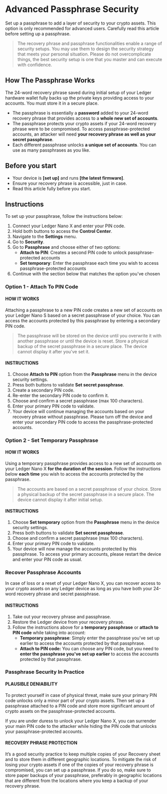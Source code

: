 
<needs link>
    
# Advanced Passphrase Security

Set up a passphrase to add a layer of security to your crypto assets. This option is only recommended for advanced users. Carefully read this article before setting up a passphrase.

>The recovery phrase and passphrase functionalities enable a range of security setups. You may use them to design the security strategy that meets your personal situation. Please do not overcomplicate things, the best security setup is one that you master and can execute with confidence.

## How The Passphrase Works

The 24-word recovery phrase saved during initial setup of your Ledger hardware wallet fully backs up the private keys providing access to your accounts. You must store it in a secure place.

-   The passphrase is essentially a **password** added to your 24-word recovery phrase that provides access to a **whole new set of accounts**.
-   The passphrase protects your crypto assets if your 24-word recovery phrase were to be compromised. To access passphrase-protected accounts, an attacker will need **your recovery phrase as well as your secret passphrase**.
-   Each different passphrase unlocks **a unique set of accounts**. You can use as many passphrases as you like.

## Before you start

-   Your device is **[set up]** and runs **[the latest firmware]**.
-   Ensure your recovery phrase is accessible, just in case.
-   Read this article fully before you start.

## Instructions

To set up your passphrase, follow the instructions below:

1.  Connect your Ledger Nano X and enter your PIN code.
2.  Hold both buttons to access the **Control Center**.
3.  Navigate to the **Settings** menu.
4.  Go to **Security**.
5.  Go to **Passphrase** and choose either of two options:
    -   **Attach to PIN**: Creates a second PIN code to unlock passphrase-protected accounts
    -   **Set temporary**: Enter the passphrase each time you wish to access passphrase-protected accounts
6.  Continue with the section below that matches the option you've chosen

### Option 1 - Attach To PIN Code

#### HOW IT WORKS

Attaching a passphrase to a new PIN code creates a new set of accounts on your Ledger Nano S based on a secret passphrase of your choice. You can access the accounts protected by this passphrase by entering a secondary PIN code.

>The passphrase will be stored on the device until you overwrite it with another passphrase or until the device is reset. Store a physical backup of the secret passphrase in a secure place. The device cannot display it after you've set it.

#### INSTRUCTIONS

1.  Choose **Attach to PIN** option from the **Passphrase** menu in the device security settings.
2.  Press both buttons to validate **Set secret passphrase**.
3.  Create a secondary PIN code.
4.  Re-enter the secondary PIN code to confirm it.
5.  Choose and confirm a secret passphrase (max 100 characters).
6.  Enter your primary PIN code to validate.
7.  Your device will continue managing the accounts based on your recovery phrase without passphrase. Please turn off the device and enter your secondary PIN code to access the passphrase-protected accounts.

### Option 2 - Set Temporary Passphrase

#### HOW IT WORKS

Using a temporary passphrase provides access to a new set of accounts on your Ledger Nano X **for the duration of the session**. Follow the instructions below **each time** you wish to access the accounts protected by the passphrase.

>The accounts are based on a secret passphrase of your choice. Store a physical backup of the secret passphrase in a secure place. The device cannot display it after initial setup.

#### INSTRUCTIONS

1.  Choose **Set temporary** option from the **Passphrase** menu in the device security settings.
2.  Press both buttons to validate **Set secret passphrase**.
3.  Choose and confirm a secret passphrase (max 100 characters).
4.  Enter your primary PIN code to validate.
5.  Your device will now manage the accounts protected by this passphrase. To access your primary accounts, please restart the device and enter your PIN code as usual.

### Recover Passphrase Accounts

In case of loss or a reset of your Ledger Nano X, you can recover access to your crypto assets on any Ledger device as long as you have both your 24-word recovery phrase and secret passphrase.

#### INSTRUCTIONS

1.  Take out your recovery phrase and passphrase.
2.  Restore the Ledger device from your recovery phrase.
3.  Follow the instructions above for a **temporary passphrase** or **attach to PIN code** while taking into account:
    -   **Temporary passphrase**: Simply enter the passphrase you've set up earlier to access the accounts protected by that passphrase.
    -   **Attach to PIN code:** You can choose any PIN code, but you need to **enter the passphrase you've set up earlier** to access the accounts protected by that passphrase.

### Passphrase Security In Practice

#### PLAUSIBLE DENIABILITY

To protect yourself in case of physical threat, make sure your primary PIN code unlocks only a minor part of your crypto assets. Then set up a passphrase attached to a PIN code and store more significant amount of crypto assets on the passphrase-protected accounts.

If you are under duress to unlock your Ledger Nano X, you can surrender your main PIN code to the attacker while hiding the PIN code that unlocks your passphrase-protected accounts.

#### RECOVERY PHRASE PROTECTION

It’s a good security practice to keep multiple copies of your Recovery sheet and to store them in different geographic locations. To mitigate the risk of losing your crypto assets if one of the copies of your recovery phrase is compromised, you can set up a passphrase. If you do so, make sure to store paper backups of your passphrase, preferably in geographic locations that are different from the locations where you keep a backup of your recovery phrase.
